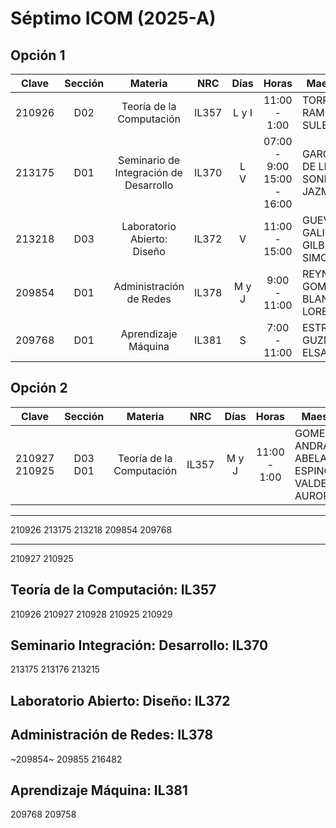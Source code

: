 # Séptimo ICOM (2025-A)

## Opción 1

| Clave  | Sección |                Materia                 |  NRC  |  Días  |             Horas             | Maestro                         |
| :----: | :-----: | :------------------------------------: | :---: | :----: | :---------------------------: | ------------------------------- |
| 210926 |   D02   |        Teoría de la Computación        | IL357 | L y I  |         11:00 - 1:00          | TORRES RAMOS, SULEMA            |
| 213175 |   D01   | Seminario de Integración de Desarrollo | IL370 | L<br>V | 07:00 - 9:00<br>15:00 - 16:00 | GARCIA DE LIRA, SONIA JAZMIN    |
| 213218 |   D03   |      Laboratorio Abierto: Diseño       | IL372 |   V    |         11:00 - 15:00         | GUEVARA GALINDO, GILBERTO SIMON |
| 209854 |   D01   |        Administración de Redes         | IL378 | M y J  |         9:00 - 11:00          | REYNOSO GOMEZ, BLANCA LORENA    |
| 209768 |   D01   |          Aprendizaje Máquina           | IL381 |   S    |         7:00 - 11:00          | ESTRADA GUZMAN, ELSA            |

## Opción 2

|      Clave       |  Sección   |         Materia          |  NRC  | Días  |    Horas     | Maestro                                            |
| :--------------: | :--------: | :----------------------: | :---: | :---: | :----------: | -------------------------------------------------- |
| 210927<br>210925 | D03<br>D01 | Teoría de la Computación | IL357 | M y J | 11:00 - 1:00 | GOMEZ ANDRADE, ABELARDO<br>ESPINOZA VALDEZ, AURORA |

---

210926
213175
213218
209854
209768

---

210927
210925

## Teoría de la Computación: IL357

210926
210927
210928
210925
210929

## Seminario Integración: Desarrollo: IL370

213175
213176
213215

## Laboratorio Abierto: Diseño: IL372


## Administración de Redes: IL378

~209854~
209855
216482

## Aprendizaje Máquina: IL381

209768
209758


